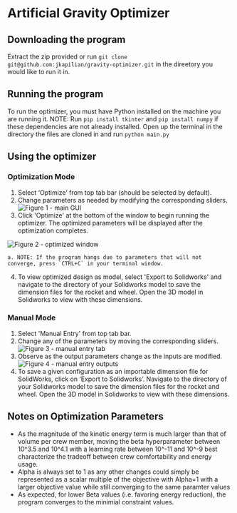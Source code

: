 # Artificial Gravity Optimizer
## Downloading the program
Extract the zip provided or run `git clone git@github.com:jkapilian/gravity-optimizer.git` in the direetory you would like to run it in.

## Running the program
To run the optimizer, you must have Python installed on the machine you are running it. NOTE: Run `pip install tkinter` and `pip install numpy` if these dependencies are not already installed. Open up the terminal in the directory the files are cloned in and run
```python main.py```

## Using the optimizer
### Optimization Mode
1. Select ‘Optimize’ from top tab bar (should be selected by default).
2. Change parameters as needed by modifying the corresponding sliders.
![Figure 1 - main GUI](Fig1.png)
3. Click 'Optimize' at the bottom of the window to begin running the optimizer. The optimized parameters will be displayed after the optimization completes.

![Figure 2 - optimized window](Fig2.png)

    a. NOTE: If the program hangs due to parameters that will not converge, press `CTRL+C` in your terminal window.
4. To view optimized design as model, select 'Export to Solidworks' and navigate to the directory of your Solidworks model to save the dimension files for the rocket and wheel. Open the 3D model in Solidworks to view with these dimensions.

### Manual Mode
1. Select 'Manual Entry' from top tab bar.
2. Change any of the parameters by moving the corresponding sliders.
![Figure 3 - manual entry tab](Fig3.png)
3. Observe as the output parameters change as the inputs are modified.
![Figure 4 - manual entry outputs](Fig4.png)
4. To save a given configuration as an importable dimension file for SolidWorks, click on ‘Export to Solidworks’. Navigate to the directory of your Solidworks model to save the dimension files for the rocket and wheel. Open the 3D model in Solidworks to view with these dimensions.

## Notes on Optimization Parameters
* As the magnitude of the kinetic energy term is much larger than that of volume per crew member, moving the beta hyperparameter between 10^3.5 and 10^4.1 with a learning rate between 10^-11 and 10^-9 best characterize the tradeoff between crew comfortability and energy usage.
* Alpha is always set to 1 as any other changes could simply be represented as a scalar multiple of the objective with Alpha=1 with a larger objective value while still converging to the same paramter values
* As expected, for lower Beta values (i.e. favoring energy reduction), the program converges to the minimial constraint values.